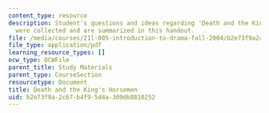 ```yaml
---
content_type: resource
description: Student's questions and ideas regarding 'Death and the King's Horseman'
  were collected and are summarized in this handout.
file: /media/courses/21l-005-introduction-to-drama-fall-2004/b2e73f9a2c67b4f95d4a309db8810252_student_question.pdf
file_type: application/pdf
learning_resource_types: []
ocw_type: OCWFile
parent_title: Study Materials
parent_type: CourseSection
resourcetype: Document
title: Death and the King's Horsemen
uid: b2e73f9a-2c67-b4f9-5d4a-309db8810252
---
```

